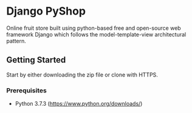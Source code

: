 # Django PyShop

Online fruit store built using python-based free and open-source web framework Django which follows the model-template-view architectural pattern. 

## Getting Started

Start by either downloading the zip file or clone with HTTPS.

### Prerequisites

* Python 3.7.3 (https://www.python.org/downloads/)

